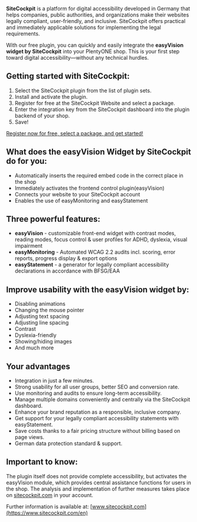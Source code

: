 **SiteCockpit** is a platform for digital accessibility developed in Germany that helps companies, public authorities, and organizations make their websites legally compliant, user-friendly, and inclusive. SiteCockpit offers practical and immediately applicable solutions for implementing the legal requirements.

With our free plugin, you can quickly and easily integrate the **easyVision widget by SiteCockpit** into your PlentyONE shop. This is your first step toward digital accessibility—without any technical hurdles.

## Getting started with SiteCockpit:
1. Select the SiteCockpit plugin from the list of plugin sets.
2. Install and activate the plugin.
3. Register for free at the  SiteCockpit Website and select a package.
4. Enter the integration key from the SiteCockpit dashboard into the plugin backend of your shop.
5. Save!

[Register now for free, select a package, and get started!](https://www.sitecockpit.com/en/prices)

## What does the easyVision Widget by SiteCockpit do for you:

- Automatically inserts the required embed code in the correct place in the shop
- Immediately activates the frontend control plugin(easyVision)
- Connects your website to your SiteCockpit account
- Enables the use of easyMonitoring and easyStatement

## Three powerful features:

- **easyVision** - customizable front-end widget with contrast modes, reading modes, focus control & user profiles for ADHD, dyslexia, visual impairment
- **easyMonitoring** - Automated WCAG 2.2 audits incl. scoring, error reports, progress display & export options
- **easyStatement** - a generator for legally compliant accessibility declarations in accordance with BFSG/EAA

## Improve usability with the easyVision widget by:

- Disabling animations
- Changing the mouse pointer
- Adjusting text spacing
- Adjusting line spacing
- Contrast
- Dyslexia-friendly
- Showing/hiding images
- And much more

## Your advantages

- Integration in just a few minutes.
- Strong usability for all user groups, better SEO and conversion rate.
- Use monitoring and audits to ensure long-term accessibility.
- Manage multiple domains conveniently and centrally via the SiteCockpit dashboard.
- Enhance your brand reputation as a responsible, inclusive company.
- Get support for your legally compliant accessibility statements with easyStatement.
- Save costs thanks to a fair pricing structure without billing based on page views.
- German data protection standard & support.

## Important to know:

The plugin itself does not provide complete accessibility, but activates the easyVision module, which provides central assistance functions for users in the shop. The analysis and implementation of further measures takes place on [sitecockpit.com](https://www.sitecockpit.com/en) in your account.

Further information is available at: [www.sitecockpit.com](https://www.sitecockpit.com/en)
